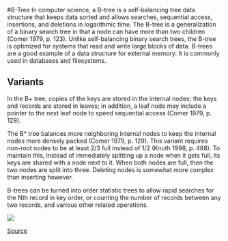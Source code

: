 
#B-Tree
In computer science, a B-tree is a self-balancing tree data structure that
keeps data sorted and allows searches, sequential access, insertions, and
deletions in logarithmic time. The B-tree is a generalization of a binary
search tree in that a node can have more than two children (Comer 1979, p.
123). Unlike self-balancing binary search trees, the B-tree is optimized for
systems that read and write large blocks of data. B-trees are a good example of
a data structure for external memory. It is commonly used in databases and
filesystems.

## Variants
In the B+ tree, copies of the keys are stored in the internal nodes; the keys
and records are stored in leaves; in addition, a leaf node may include a
pointer to the next leaf node to speed sequential access (Comer 1979, p. 129).

The B* tree balances more neighboring internal nodes to keep the internal nodes
more densely packed (Comer 1979, p. 129). This variant requires non-root nodes
to be at least 2/3 full instead of 1/2 (Knuth 1998, p. 488). To maintain this,
instead of immediately splitting up a node when it gets full, its keys are
shared with a node next to it. When both nodes are full, then the two nodes are
split into three. Deleting nodes is somewhat more complex than inserting
however.

B-trees can be turned into order statistic trees to allow rapid searches for
the Nth record in key order, or counting the number of records between any two
records, and various other related operations.

![](https://upload.wikimedia.org/wikipedia/commons/6/65/B-tree.svg)

[Source](https://en.wikipedia.org/wiki/B-tree)
